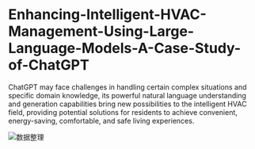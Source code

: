 # Enhancing-Intelligent-HVAC-Management-Using-Large-Language-Models-A-Case-Study-of-ChatGPT
ChatGPT may face challenges in handling certain complex situations and specific domain knowledge, its powerful natural language understanding and generation capabilities bring new possibilities to the intelligent HVAC field, providing potential solutions for residents to achieve convenient, energy-saving, comfortable, and safe living experiences.

![数据整理](https://github.com/Phillip014/Enhancing-Intelligent-HVAC-Management-Using-Large-Language-Models-A-Case-Study-of-ChatGPT/assets/57136426/2cf09c26-e62c-42eb-b980-7170042d841c)
